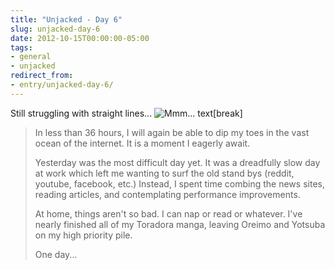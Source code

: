 ```yaml
---
title: "Unjacked - Day 6"
slug: unjacked-day-6
date: 2012-10-15T00:00:00-05:00
tags:
- general
- unjacked
redirect_from:
- entry/unjacked-day-6/
---
```

Still struggling with straight lines...
![](http://images.dxprog.com/blog/unjacked_day6.jpg "Mmm... text")[break]
> In less than 36 hours, I will again be able to dip my toes in the vast ocean of the internet. It is a moment I eagerly await.
> 
> Yesterday was the most difficult day yet. It was a dreadfully slow day at work which left me wanting to surf the old stand bys (reddit, youtube, facebook, etc.) Instead, I spent time combing the news sites, reading articles, and contemplating performance improvements.
> 
> At home, things aren't so bad. I can nap or read or whatever. I've nearly finished all of my Toradora manga, leaving Oreimo and Yotsuba on my high priority pile.
> 
> One day...

